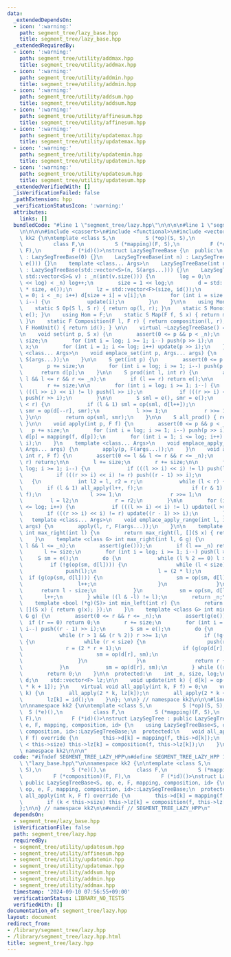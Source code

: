 ```yaml
---
data:
  _extendedDependsOn:
  - icon: ':warning:'
    path: segment_tree/lazy_base.hpp
    title: segment_tree/lazy_base.hpp
  _extendedRequiredBy:
  - icon: ':warning:'
    path: segment_tree/utility/addmax.hpp
    title: segment_tree/utility/addmax.hpp
  - icon: ':warning:'
    path: segment_tree/utility/addmin.hpp
    title: segment_tree/utility/addmin.hpp
  - icon: ':warning:'
    path: segment_tree/utility/addsum.hpp
    title: segment_tree/utility/addsum.hpp
  - icon: ':warning:'
    path: segment_tree/utility/affinesum.hpp
    title: segment_tree/utility/affinesum.hpp
  - icon: ':warning:'
    path: segment_tree/utility/updatemax.hpp
    title: segment_tree/utility/updatemax.hpp
  - icon: ':warning:'
    path: segment_tree/utility/updatemin.hpp
    title: segment_tree/utility/updatemin.hpp
  - icon: ':warning:'
    path: segment_tree/utility/updatesum.hpp
    title: segment_tree/utility/updatesum.hpp
  _extendedVerifiedWith: []
  _isVerificationFailed: false
  _pathExtension: hpp
  _verificationStatusIcon: ':warning:'
  attributes:
    links: []
  bundledCode: "#line 1 \"segment_tree/lazy.hpp\"\n\n\n\n#line 1 \"segment_tree/lazy_base.hpp\"\
    \n\n\n\n#include <cassert>\n#include <functional>\n#include <vector>\n\nnamespace\
    \ kk2 {\n\ntemplate <class S,\n          S (*op)(S, S),\n          S (*e)(),\n\
    \          class F,\n          S (*mapping)(F, S),\n          F (*composition)(F,\
    \ F),\n          F (*id)()>\nstruct LazySegTreeBase {\n  public:\n    LazySegTreeBase()\
    \ : LazySegTreeBase(0) {}\n    LazySegTreeBase(int n) : LazySegTreeBase(std::vector<S>(n,\
    \ e())) {}\n    template <class... Args>\n    LazySegTreeBase(int n, Args... args)\
    \ : LazySegTreeBase(std::vector<S>(n, S(args...))) {}\n    LazySegTreeBase(const\
    \ std::vector<S>& v) : _n(int(v.size())) {\n        log = 0;\n        while ((1ll\
    \ << log) < _n) log++;\n        size = 1 << log;\n        d = std::vector<S>(2\
    \ * size, e());\n        lz = std::vector<F>(size, id());\n        for (int i\
    \ = 0; i < _n; i++) d[size + i] = v[i];\n        for (int i = size - 1; i >= 1;\
    \ i--) {\n            update(i);\n        }\n    }\n\n    using Monoid = S;\n\
    \    static S Op(S l, S r) { return op(l, r); }\n    static S MonoidUnit() { return\
    \ e(); }\n    using Hom = F;\n    static S Map(F f, S x) { return mapping(f, x);\
    \ }\n    static F Composition(F l, F r) { return composition(l, r); }\n    static\
    \ F HomUnit() { return id(); } \n\n    virtual ~LazySegTreeBase() = default;\n\
    \n    void set(int p, S x) {\n        assert(0 <= p && p < _n);\n        p +=\
    \ size;\n        for (int i = log; i >= 1; i--) push(p >> i);\n        d[p] =\
    \ x;\n        for (int i = 1; i <= log; i++) update(p >> i);\n    }\n    template\
    \ <class... Args>\n    void emplace_set(int p, Args... args) {\n        set(p,\
    \ S(args...));\n    }\n\n    S get(int p) {\n        assert(0 <= p && p < _n);\n\
    \        p += size;\n        for (int i = log; i >= 1; i--) push(p >> i);\n  \
    \      return d[p];\n    }\n\n    S prod(int l, int r) {\n        assert(0 <=\
    \ l && l <= r && r <= _n);\n        if (l == r) return e();\n\n        l += size;\n\
    \        r += size;\n\n        for (int i = log; i >= 1; i--) {\n            if\
    \ (((l >> i) << i) != l) push(l >> i);\n            if (((r >> i) << i) != r)\
    \ push(r >> i);\n        }\n\n        S sml = e(), smr = e();\n        while (l\
    \ < r) {\n            if (l & 1) sml = op(sml, d[l++]);\n            if (r & 1)\
    \ smr = op(d[--r], smr);\n            l >>= 1;\n            r >>= 1;\n       \
    \ }\n\n        return op(sml, smr);\n    }\n\n    S all_prod() { return d[1];\
    \ }\n\n    void apply(int p, F f) {\n        assert(0 <= p && p < _n);\n     \
    \   p += size;\n        for (int i = log; i >= 1; i--) push(p >> i);\n       \
    \ d[p] = mapping(f, d[p]);\n        for (int i = 1; i <= log; i++) update(p >>\
    \ i);\n    }\n    template <class... Args>\n    void emplace_apply_point(int p,\
    \ Args... args) {\n        apply(p, F(args...));\n    }\n    void apply(int l,\
    \ int r, F f) {\n        assert(0 <= l && l <= r && r <= _n);\n        if (l ==\
    \ r) return;\n\n        l += size;\n        r += size;\n\n        for (int i =\
    \ log; i >= 1; i--) {\n            if (((l >> i) << i) != l) push(l >> i);\n \
    \           if (((r >> i) << i) != r) push((r - 1) >> i);\n        }\n\n     \
    \   {\n            int l2 = l, r2 = r;\n            while (l < r) {\n        \
    \        if (l & 1) all_apply(l++, f);\n                if (r & 1) all_apply(--r,\
    \ f);\n                l >>= 1;\n                r >>= 1;\n            }\n   \
    \         l = l2;\n            r = r2;\n        }\n\n        for (int i = 1; i\
    \ <= log; i++) {\n            if (((l >> i) << i) != l) update(l >> i);\n    \
    \        if (((r >> i) << i) != r) update((r - 1) >> i);\n        }\n    }\n \
    \   template <class... Args>\n    void emplace_apply_range(int l, int r, Args...\
    \ args) {\n        apply(l, r, F(args...));\n    }\n\n    template <bool (*g)(S)>\
    \ int max_right(int l) {\n        return max_right(l, [](S x) { return g(x); });\n\
    \    }\n    template <class G> int max_right(int l, G g) {\n        assert(0 <=\
    \ l && l <= _n);\n        assert(g(e()));\n        if (l == _n) return _n;\n \
    \       l += size;\n        for (int i = log; i >= 1; i--) push(l >> i);\n   \
    \     S sm = e();\n        do {\n            while (l % 2 == 0) l >>= 1;\n   \
    \         if (!g(op(sm, d[l]))) {\n                while (l < size) {\n      \
    \              push(l);\n                    l = (2 * l);\n                  \
    \  if (g(op(sm, d[l]))) {\n                        sm = op(sm, d[l]);\n      \
    \                  l++;\n                    }\n                }\n          \
    \      return l - size;\n            }\n            sm = op(sm, d[l]);\n     \
    \       l++;\n        } while ((l & -l) != l);\n        return _n;\n    }\n\n\
    \    template <bool (*g)(S)> int min_left(int r) {\n        return min_left(r,\
    \ [](S x) { return g(x); });\n    }\n    template <class G> int min_left(int r,\
    \ G g) {\n        assert(0 <= r && r <= _n);\n        assert(g(e()));\n      \
    \  if (r == 0) return 0;\n        r += size;\n        for (int i = log; i >= 1;\
    \ i--) push((r - 1) >> i);\n        S sm = e();\n        do {\n            r--;\n\
    \            while (r > 1 && (r % 2)) r >>= 1;\n            if (!g(op(d[r], sm)))\
    \ {\n                while (r < size) {\n                    push(r);\n      \
    \              r = (2 * r + 1);\n                    if (g(op(d[r], sm))) {\n\
    \                        sm = op(d[r], sm);\n                        r--;\n  \
    \                  }\n                }\n                return r + 1 - size;\n\
    \            }\n            sm = op(d[r], sm);\n        } while ((r & -r) != r);\n\
    \        return 0;\n    }\n\n  protected:\n    int _n, size, log;\n    std::vector<S>\
    \ d;\n    std::vector<F> lz;\n\n    void update(int k) { d[k] = op(d[2 * k], d[2\
    \ * k + 1]); }\n    virtual void all_apply(int k, F f) = 0;\n    void push(int\
    \ k) {\n        all_apply(2 * k, lz[k]);\n        all_apply(2 * k + 1, lz[k]);\n\
    \        lz[k] = id();\n    }\n}; \n\n} // namespace kk2\n\n\n#line 5 \"segment_tree/lazy.hpp\"\
    \n\nnamespace kk2 {\n\ntemplate <class S,\n          S (*op)(S, S),\n        \
    \  S (*e)(),\n          class F,\n          S (*mapping)(F, S),\n          F (*composition)(F,\
    \ F),\n          F (*id)()>\nstruct LazySegTree : public LazySegTreeBase<S, op,\
    \ e, F, mapping, composition, id> {\n    using LazySegTreeBase<S, op, e, F, mapping,\
    \ composition, id>::LazySegTreeBase;\n  protected:\n    void all_apply(int k,\
    \ F f) override {\n        this->d[k] = mapping(f, this->d[k]);\n        if (k\
    \ < this->size) this->lz[k] = composition(f, this->lz[k]);\n    }\n};\n\n} //\
    \ namespace kk2\n\n\n"
  code: "#ifndef SEGMENT_TREE_LAZY_HPP\n#define SEGMENT_TREE_LAZY_HPP 1\n\n#include\
    \ \"lazy_base.hpp\"\n\nnamespace kk2 {\n\ntemplate <class S,\n          S (*op)(S,\
    \ S),\n          S (*e)(),\n          class F,\n          S (*mapping)(F, S),\n\
    \          F (*composition)(F, F),\n          F (*id)()>\nstruct LazySegTree :\
    \ public LazySegTreeBase<S, op, e, F, mapping, composition, id> {\n    using LazySegTreeBase<S,\
    \ op, e, F, mapping, composition, id>::LazySegTreeBase;\n  protected:\n    void\
    \ all_apply(int k, F f) override {\n        this->d[k] = mapping(f, this->d[k]);\n\
    \        if (k < this->size) this->lz[k] = composition(f, this->lz[k]);\n    }\n\
    };\n\n} // namespace kk2\n\n#endif // SEGMENT_TREE_LAZY_HPP\n"
  dependsOn:
  - segment_tree/lazy_base.hpp
  isVerificationFile: false
  path: segment_tree/lazy.hpp
  requiredBy:
  - segment_tree/utility/updatesum.hpp
  - segment_tree/utility/affinesum.hpp
  - segment_tree/utility/updatemin.hpp
  - segment_tree/utility/updatemax.hpp
  - segment_tree/utility/addsum.hpp
  - segment_tree/utility/addmin.hpp
  - segment_tree/utility/addmax.hpp
  timestamp: '2024-09-10 07:56:55+09:00'
  verificationStatus: LIBRARY_NO_TESTS
  verifiedWith: []
documentation_of: segment_tree/lazy.hpp
layout: document
redirect_from:
- /library/segment_tree/lazy.hpp
- /library/segment_tree/lazy.hpp.html
title: segment_tree/lazy.hpp
---
```

